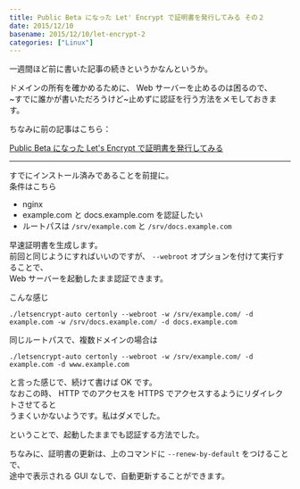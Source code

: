 ```yaml
---
title: Public Beta になった Let' Encrypt で証明書を発行してみる その２
date: 2015/12/10
basename: 2015/12/10/let-encrypt-2
categories: ["Linux"]
---
```


一週間ほど前に書いた記事の続きというかなんというか。

ドメインの所有を確かめるために、 Web サーバーを止めるのは困るので、  
~すでに誰かが書いただろうけど~止めずに認証を行う方法をメモしておきます。

ちなみに前の記事はこちら：

[Public Beta になった Let's Encrypt で証明書を発行してみる](https://natsuneko.blog/entry/2015/12/04/041332)

---

すでにインストール済みであることを前提に。  
条件はこちら

- nginx
- example.com と docs.example.com を認証したい
- ルートパスは `/srv/example.com` と `/srv/docs.example.com`

早速証明書を生成します。  
前回と同じようにすればいいのですが、 `--webroot` オプションを付けて実行することで、  
Web サーバーを起動したまま認証できます。

こんな感じ

```
./letsencrypt-auto certonly --webroot -w /srv/example.com/ -d example.com -w /srv/docs.example.com/ -d docs.example.com
```

同じルートパスで、複数ドメインの場合は

```
./letsencrypt-auto certonly --webroot -w /srv/example.com/ -d example.com -d www.example.com
```

と言った感じで、続けて書けば OK です。  
なおこの時、 HTTP でのアクセスを HTTPS でアクセスするようにリダイレクトさせてると  
うまくいかないようです。私はダメでした。

ということで、起動したままでも認証する方法でした。

ちなみに、証明書の更新は、上のコマンドに `--renew-by-default` をつけることで、  
途中で表示される GUI なしで、自動更新することができます。
